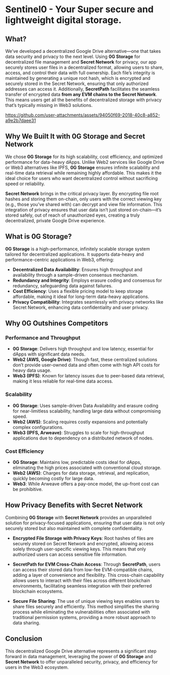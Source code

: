 # Sentinel0 - Your Super secure and lightweight digital storage.

## What?

We’ve developed a decentralized Google Drive alternative—one that takes data security and privacy to the next level. Using **0G Storage** for decentralized file management and **Secret Network** for privacy, our app securely stores user files in a decentralized format, allowing users to share, access, and control their data with full ownership. Each file’s integrity is maintained by generating a unique root hash, which is encrypted and securely stored in the Secret Network, ensuring that only authorized addresses can access it. Additionally, **SecretPath** facilitates the seamless transfer of encrypted data **from any EVM chains to the Secret Network**. This means users get all the benefits of decentralized storage with privacy that’s typically missing in Web3 solutions.




https://github.com/user-attachments/assets/94050f69-2018-40c8-a852-a9e2b7daee31


## Why We Built It with 0G Storage and Secret Network 

We chose **0G Storage** for its high scalability, cost efficiency, and optimized performance for data-heavy dApps. Unlike Web2 services like Google Drive or Web3 alternatives like IPFS, **0G Storage** ensures infinite scalability and real-time data retrieval while remaining highly affordable. This makes it the ideal choice for users who want decentralized control without sacrificing speed or reliability.

**Secret Network** brings in the critical privacy layer. By encrypting file root hashes and storing them on-chain, only users with the correct viewing key (e.g., those you’ve shared with) can decrypt and view file information. This integration of privacy ensures that user data isn’t just stored on-chain—it’s stored safely, out of reach of unauthorized eyes, creating a truly decentralized, private Google Drive experience.

## What is 0G Storage?

**0G Storage** is a high-performance, infinitely scalable storage system tailored for decentralized applications. It supports data-heavy and performance-centric applications in Web3, offering:

- **Decentralized Data Availability**: Ensures high throughput and availability through a sample-driven consensus mechanism.
- **Redundancy and Integrity**: Employs erasure coding and consensus for redundancy, safeguarding data against failures.
- **Cost Efficiency**: Uses a flexible pricing model to keep storage affordable, making it ideal for long-term data-heavy applications.
- **Privacy Compatibility**: Integrates seamlessly with privacy networks like Secret Network, enhancing data confidentiality and user privacy.

## Why 0G Outshines Competitors

### Performance and Throughput
- **0G Storage**: Delivers high throughput and low latency, essential for dApps with significant data needs.
- **Web2 (AWS, Google Drive)**: Though fast, these centralized solutions don’t provide user-owned data and often come with high API costs for heavy data usage.
- **Web3 (IPFS)**: Known for latency issues due to peer-based data retrieval, making it less reliable for real-time data access.

### Scalability
- **0G Storage**: Uses sample-driven Data Availability and erasure coding for near-limitless scalability, handling large data without compromising speed.
- **Web2 (AWS)**: Scaling requires costly expansions and potentially complex configurations.
- **Web3 (IPFS, Arweave)**: Struggles to scale for high-throughput applications due to dependency on a distributed network of nodes.

### Cost Efficiency
- **0G Storage**: Maintains low, predictable costs ideal for dApps, eliminating the high prices associated with conventional cloud storage.
- **Web2 (AWS)**: Charges for data storage, retrieval, and replication, quickly becoming costly for large data.
- **Web3**: While Arweave offers a pay-once model, the up-front cost can be prohibitive.

## How Privacy Benefits with Secret Network

Combining **0G Storage** with **Secret Network** provides an unparalleled solution for privacy-focused applications, ensuring that user data is not only securely stored but also maintained with complete confidentiality.

- **Encrypted File Storage with Privacy Keys**: Root hashes of files are securely stored on Secret Network and encrypted, allowing access solely through user-specific viewing keys. This means that only authorized users can access sensitive file information.

- **SecretPath for EVM Cross-Chain Access**: Through **SecretPath**, users can access their stored data from low-fee EVM-compatible chains, adding a layer of convenience and flexibility. This cross-chain capability allows users to interact with their files across different blockchain environments, facilitating seamless integration with their preferred blockchain ecosystems.

- **Secure File Sharing**: The use of unique viewing keys enables users to share files securely and efficiently. This method simplifies the sharing process while eliminating the vulnerabilities often associated with traditional permission systems, providing a more robust approach to data sharing.

## Conclusion

This decentralized Google Drive alternative represents a significant step forward in data management, leveraging the power of **0G Storage** and **Secret Network** to offer unparalleled security, privacy, and efficiency for users in the Web3 ecosystem.
